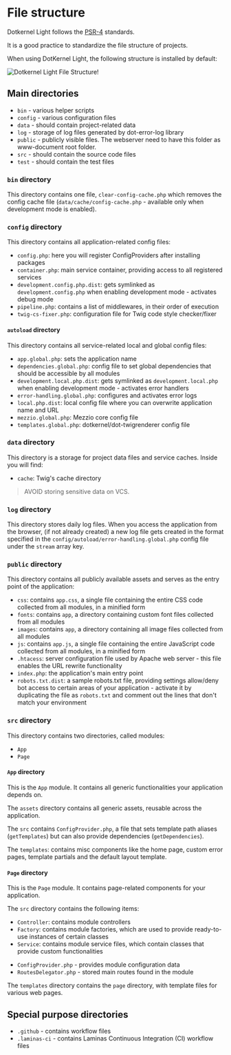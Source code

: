 # File structure

Dotkernel Light follows the [PSR-4](https://www.php-fig.org/psr/psr-4/) standards.

It is a good practice to standardize the file structure of projects.

When using DotKernel Light, the following structure is installed by default:

![Dotkernel Light File Structure!](https://docs.dotkernel.org/img/light/file-structure-dk-light.png)

## Main directories

* `bin` - various helper scripts
* `config` - various configuration files
* `data` - should contain project-related data
* `log` - storage of log files generated by dot-error-log library
* `public` - publicly visible files. The webserver need to have this folder as www-document root folder.
* `src` - should contain the source code files
* `test` - should contain the test files

### `bin` directory

This directory contains one file, `clear-config-cache.php` which removes the config cache file (`data/cache/config-cache.php` - available only when development mode is enabled).

### `config` directory

This directory contains all application-related config files:

- `config.php`: here you will register ConfigProviders after installing packages
- `container.php`: main service container, providing access to all registered services
- `development.config.php.dist`: gets symlinked as `development.config.php` when enabling development mode - activates debug mode
- `pipeline.php`: contains a list of middlewares, in their order of execution
- `twig-cs-fixer.php`: configuration file for Twig code style checker/fixer

#### `autoload` directory

This directory contains all service-related local and global config files:

- `app.global.php`: sets the application name
- `dependencies.global.php`: config file to set global dependencies that should be accessible by all modules
- `development.local.php.dist`: gets symlinked as `development.local.php` when enabling development mode - activates error handlers
- `error-handling.global.php`: configures and activates error logs
- `local.php.dist`: local config file where you can overwrite application name and URL
- `mezzio.global.php`: Mezzio core config file
- `templates.global.php`: dotkernel/dot-twigrenderer config file

### `data` directory

This directory is a storage for project data files and service caches.
Inside you will find:

- `cache`: Twig's cache directory

> AVOID storing sensitive data on VCS.

### `log` directory

This directory stores daily log files.
When you access the application from the browser, (if not already created) a new log file gets created in the format specified in the `config/autoload/error-handling.global.php` config file under the `stream` array key.

### `public` directory

This directory contains all publicly available assets and serves as the entry point of the application:

- `css`: contains `app.css`, a single file containing the entire CSS code collected from all modules, in a minified form
- `fonts`: contains `app`, a directory containing custom font files collected from all modules
- `images`: contains `app`, a directory containing all image files collected from all modules
- `js`: contains `app.js`, a single file containing the entire JavaScript code collected from all modules, in a minified form
- `.htacess`: server configuration file used by Apache web server - this file enables the URL rewrite functionality
- `index.php`: the application's main entry point
- `robots.txt.dist`: a sample robots.txt file, providing settings allow/deny bot access to certain areas of your application - activate it by duplicating the file as `robots.txt` and comment out the lines that don't match your environment

### `src` directory

This directory contains two directories, called modules:

- `App`
- `Page`

#### `App` directory

This is the `App` module.
It contains all generic functionalities your application depends on.

The `assets` directory contains all generic assets, reusable across the application.

The `src` contains `ConfigProvider.php`, a file that sets template path aliases (`getTemplates`) but can also provide dependencies (`getDependencies`).

The `templates`: contains misc components like the home page, custom error pages, template partials and the default layout template.

#### `Page` directory

This is the `Page` module.
It contains page-related components for your application.

The `src` directory contains the following items:

- `Controller`: contains module controllers
- `Factory`: contains module factories, which are used to provide ready-to-use instances of certain classes
- `Service`: contains module service files, which contain classes that provide custom functionalities
* `ConfigProvider.php` - provides module configuration data
* `RoutesDelegator.php` - stored main routes found in the module

The `templates` directory contains the `page` directory, with template files for various web pages.

## Special purpose directories

* `.github`  - contains workflow files
* `.laminas-ci` - contains Laminas Continuous Integration (CI) workflow files
